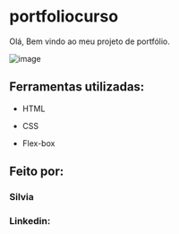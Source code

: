 # portfoliocurso
Olá, Bem vindo ao meu projeto de portfólio.

![image](https://user-images.githubusercontent.com/77756047/211304452-220fedf0-f91b-490f-8a65-a60ce860bc5c.png)

## Ferramentas utilizadas:

* HTML

* CSS

* Flex-box

## Feito por:

### Silvia

### Linkedin: 

```
